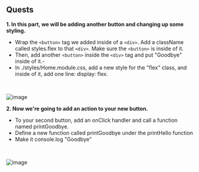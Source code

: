 ## Quests

**1. In this part, we will be adding another button and changing up some styling.**
- Wrap the `<button>` tag we added inside of a `<div>`. Add a className called styles.flex to that `<div>`. Make sure the `<button>` is inside of it.
- Then, add another `<button>` inside the `<div>` tag and put "Goodbye" inside of it.- 
- In ./styles/Home.module.css, add a new style for the "flex" class, and inside of it, add one line: display: flex.
<br>

![image](https://user-images.githubusercontent.com/111278229/194442577-6d85e77e-8e3b-4603-babb-d830f42a259b.png)

 **2. Now we're going to add an action to your new button.**
- To your second button, add an onClick handler and call a function named printGoodbye.
- Define a new function called printGoodbye under the printHello function
- Make it console.log "Goodbye"
<br>

![image](https://user-images.githubusercontent.com/111278229/194442714-67d7971a-1e72-4947-9d48-b4ca6edf8ffd.png)
